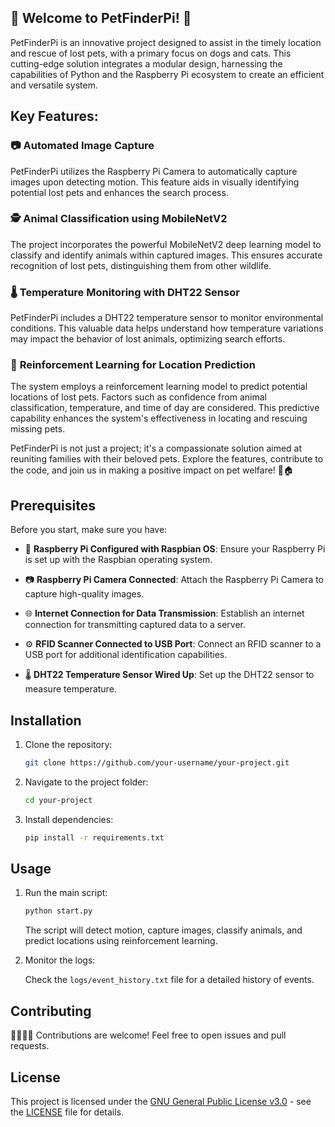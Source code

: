 ## 🐾 **Welcome to PetFinderPi!** 🐾

PetFinderPi is an innovative project designed to assist in the timely location and rescue of lost pets, with a primary focus on dogs and cats. This cutting-edge solution integrates a modular design, harnessing the capabilities of Python and the Raspberry Pi ecosystem to create an efficient and versatile system.

## Key Features:

### 📷 **Automated Image Capture**
PetFinderPi utilizes the Raspberry Pi Camera to automatically capture images upon detecting motion. This feature aids in visually identifying potential lost pets and enhances the search process.

### 🕵️ **Animal Classification using MobileNetV2**
The project incorporates the powerful MobileNetV2 deep learning model to classify and identify animals within captured images. This ensures accurate recognition of lost pets, distinguishing them from other wildlife.

### 🌡️ **Temperature Monitoring with DHT22 Sensor**
PetFinderPi includes a DHT22 temperature sensor to monitor environmental conditions. This valuable data helps understand how temperature variations may impact the behavior of lost animals, optimizing search efforts.

### 🔄 **Reinforcement Learning for Location Prediction**
The system employs a reinforcement learning model to predict potential locations of lost pets. Factors such as confidence from animal classification, temperature, and time of day are considered. This predictive capability enhances the system's effectiveness in locating and rescuing missing pets.

PetFinderPi is not just a project; it's a compassionate solution aimed at reuniting families with their beloved pets. Explore the features, contribute to the code, and join us in making a positive impact on pet welfare! 🐾🏠

## Prerequisites

Before you start, make sure you have:

- 🍓 **Raspberry Pi Configured with Raspbian OS**: Ensure your Raspberry Pi is set up with the Raspbian operating system.

- 📷 **Raspberry Pi Camera Connected**: Attach the Raspberry Pi Camera to capture high-quality images.

- 🌐 **Internet Connection for Data Transmission**: Establish an internet connection for transmitting captured data to a server.

- ⚙️ **RFID Scanner Connected to USB Port**: Connect an RFID scanner to a USB port for additional identification capabilities.

- 🌡️ **DHT22 Temperature Sensor Wired Up**: Set up the DHT22 sensor to measure temperature.


## Installation

1. Clone the repository:

   ```bash
   git clone https://github.com/your-username/your-project.git
   ```

2. Navigate to the project folder:

   ```bash
   cd your-project
   ```

3. Install dependencies:

   ```bash
   pip install -r requirements.txt
   ```

## Usage

1. Run the main script:

   ```bash
   python start.py
   ```

   The script will detect motion, capture images, classify animals, and predict locations using reinforcement learning.

2. Monitor the logs:

   Check the `logs/event_history.txt` file for a detailed history of events.

## Contributing

👩‍💻👨‍💻 Contributions are welcome! Feel free to open issues and pull requests.

## License

This project is licensed under the [GNU General Public License v3.0](https://www.gnu.org/licenses/gpl-3.0.html) - see the [LICENSE](LICENSE) file for details.
